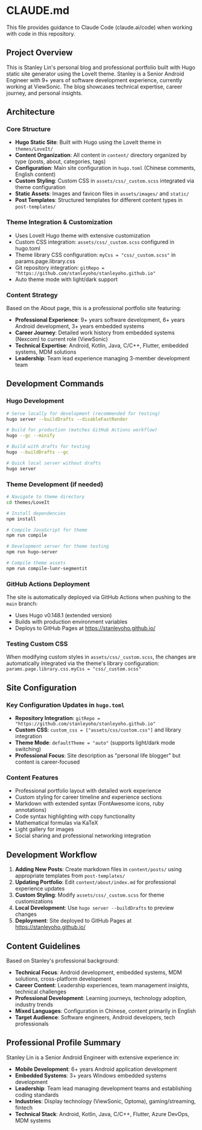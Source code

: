 # CLAUDE.md

This file provides guidance to Claude Code (claude.ai/code) when working with code in this repository.

## Project Overview

This is Stanley Lin's personal blog and professional portfolio built with Hugo static site generator using the LoveIt theme. Stanley is a Senior Android Engineer with 9+ years of software development experience, currently working at ViewSonic. The blog showcases technical expertise, career journey, and personal insights.

## Architecture

### Core Structure
- **Hugo Static Site**: Built with Hugo using the LoveIt theme in `themes/LoveIt/`
- **Content Organization**: All content in `content/` directory organized by type (posts, about, categories, tags)
- **Configuration**: Main site configuration in `hugo.toml` (Chinese comments, English content)
- **Custom Styling**: Custom CSS in `assets/css/_custom.scss` integrated via theme configuration
- **Static Assets**: Images and favicon files in `assets/images/` and `static/`
- **Post Templates**: Structured templates for different content types in `post-templates/`

### Theme Integration & Customization
- Uses LoveIt Hugo theme with extensive customization
- Custom CSS integration: `assets/css/_custom.scss` configured in hugo.toml
- Theme library CSS configuration: `myCss = "css/_custom.scss"` in params.page.library.css
- Git repository integration: `gitRepo = "https://github.com/stanleyoho/stanleyoho.github.io"`
- Auto theme mode with light/dark support

### Content Strategy
Based on the About page, this is a professional portfolio site featuring:
- **Professional Experience**: 9+ years software development, 6+ years Android development, 3+ years embedded systems
- **Career Journey**: Detailed work history from embedded systems (Nexcom) to current role (ViewSonic)
- **Technical Expertise**: Android, Kotlin, Java, C/C++, Flutter, embedded systems, MDM solutions
- **Leadership**: Team lead experience managing 3-member development team

## Development Commands

### Hugo Development
```bash
# Serve locally for development (recommended for testing)
hugo server --buildDrafts --disableFastRender

# Build for production (matches GitHub Actions workflow)
hugo --gc --minify

# Build with drafts for testing
hugo --buildDrafts --gc

# Quick local server without drafts
hugo server
```

### Theme Development (if needed)
```bash
# Navigate to theme directory
cd themes/LoveIt

# Install dependencies
npm install

# Compile JavaScript for theme
npm run compile

# Development server for theme testing
npm run hugo-server

# Compile theme assets
npm run compile-lunr-segmentit
```

### GitHub Actions Deployment
The site is automatically deployed via GitHub Actions when pushing to the `main` branch:
- Uses Hugo v0.148.1 (extended version)
- Builds with production environment variables
- Deploys to GitHub Pages at https://stanleyoho.github.io/

### Testing Custom CSS
When modifying custom styles in `assets/css/_custom.scss`, the changes are automatically integrated via the theme's library configuration: `params.page.library.css.myCss = "css/_custom.scss"`

## Site Configuration

### Key Configuration Updates in `hugo.toml`
- **Repository Integration**: `gitRepo = "https://github.com/stanleyoho/stanleyoho.github.io"`
- **Custom CSS**: `custom_css = ["assets/css/custom.css"]` and library integration
- **Theme Mode**: `defaultTheme = "auto"` (supports light/dark mode switching)
- **Professional Focus**: Site description as "personal life blogger" but content is career-focused

### Content Features
- Professional portfolio layout with detailed work experience
- Custom styling for career timeline and experience sections
- Markdown with extended syntax (FontAwesome icons, ruby annotations)
- Code syntax highlighting with copy functionality
- Mathematical formulas via KaTeX
- Light gallery for images
- Social sharing and professional networking integration

## Development Workflow

1. **Adding New Posts**: Create markdown files in `content/posts/` using appropriate templates from `post-templates/`
2. **Updating Portfolio**: Edit `content/about/index.md` for professional experience updates
3. **Custom Styling**: Modify `assets/css/_custom.scss` for theme customizations
4. **Local Development**: Use `hugo server --buildDrafts` to preview changes
5. **Deployment**: Site deployed to GitHub Pages at https://stanleyoho.github.io/

## Content Guidelines

Based on Stanley's professional background:
- **Technical Focus**: Android development, embedded systems, MDM solutions, cross-platform development
- **Career Content**: Leadership experiences, team management insights, technical challenges
- **Professional Development**: Learning journeys, technology adoption, industry trends
- **Mixed Languages**: Configuration in Chinese, content primarily in English
- **Target Audience**: Software engineers, Android developers, tech professionals

## Professional Profile Summary

Stanley Lin is a Senior Android Engineer with extensive experience in:
- **Mobile Development**: 6+ years Android application development
- **Embedded Systems**: 3+ years Windows embedded systems development
- **Leadership**: Team lead managing development teams and establishing coding standards
- **Industries**: Display technology (ViewSonic, Optoma), gaming/streaming, fintech
- **Technical Stack**: Android, Kotlin, Java, C/C++, Flutter, Azure DevOps, MDM systems